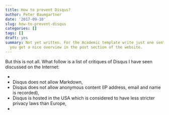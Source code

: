 ```yaml
---
title: How to prevent Disqus?
author: Peter Baumgartner
date: '2017-09-10'
slug: how-to-prevent-disqus
categories: []
tags: []
draft: yes
summary: Not yet written. For the Academic template write just one sentence so that
  you get a nice overview in the post section of the website.
---
```


But this is not all. What follow is a list of critiques of Disqus I have seen discussed on the Internet:

* 
* Disqus does not allow Markdown,
* Disqus does not allow anonymous content  (IP address, email and name is recorded), 
* Disqus is hosted in the USA which is considered to have less stricter privacy laws than Europe,
* 
